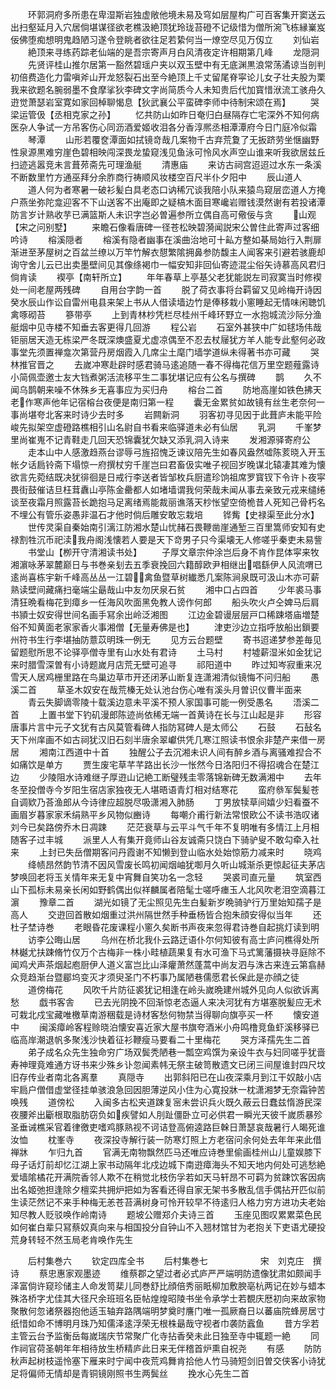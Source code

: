 <!-- { "loadSidebar": true } -->
　　环郭洞府多所患在卑湿斯岩独虚敞他境未易及穹如层屋构广可百客集开窦送云出扫壑延月入穴居倘堪谋径欲老樵汲絶顶犹玲珑苔磴不记级惜为僧所涴飞栋縁嶪岌佞佛堕痴想明鬼趋陋习遂令登眺者欲往足若絷何当一燎空尽见万仭立
　　刘仙岩
　　絶顶来寻练药踪老仙端的是吾宗寄声月白风清夜定许相期第几峰
　　龙隠洞
　　先贤评桂山推尔居第一豁然碧瑶户夹以双玉壁中有无底渊黒浪常荡潏谅当剖判初倍费造化力雷嗔斧山开龙怒裂石出至今絶顶上千丈留尾脊寜论儿女子壮夫股为栗我来欲题名腕弱墨不食摩挲狄李碑文字尚简质今人未知贵后代加寳惜洑流工骇舟久逰觉萧瑟岩室寛如家回棹聊愒息【狄武襄公平蛮碑李师中待制宋颂在焉】
　　哭梁运管伋【丞相克家之孙】
　　忆共防山如昨日奄归白昼隔存亡宅深外不知何病医杂人争试一方吊客伤心同沥酒爱姬收泪各分香淳熈丞相潭潭府今日门庭冷似霜
　　琴潭
　　山形若覆奁潭面如拭镜竒哉几案物千古弃荒夐了无扳跻劳坐惬幽野性泉源黒难穷崖色碧相映闯深畏龙蛰窥浅见鱼泳可怜风水声空山谁来听我欲居兹丘扫迹逃嚣竞未言葺茒斋先可理渔艇
　　清惠庙
　　来访古祠宫迢迢过水东一条溪不断数里竹方通巫拜分余胙商行祷顺风妆楼空百尺半仆夕阳中
　　辰山道人
　　道人何为者寒暑一破衫髪白具老态口讷稀冗谈我陪小队来猿鸟窥层峦道人方掩户燕坐弥陀龛迎客不下山送客不出庵即之疑槁木面目寒巉岩赠钱漠然谢有若投诸潭防言岁计熟收芋已满篮斯人未识字岂必曽遍参所立偶自高可儆佞与贪
　　山观【宋之问别墅】
　　来瞻石像看唐碑一径苍松映碧漪闻説宋公曽住此寄声过客细吟诗
　　榕溪隠者
　　榕溪有隐者幽事在溪曲治地可十畆方整如棊局始行入荆扉渐进至茅屋树之百盆兰缭以万竿竹解衣憇繁隂拥鼻参防馥主人闻客来引避若骇鹿却询守舍儿云已出卖墨壁间见其像绦褐巾一幅安知非回仙寄迹混尘俗矢诗慕高风君归倘肯读
　　褉亭【南轩所立】
　　年年春草上亭基父老犹能説左司寂寞当时修褉处一间老屋两残碑
　　自用台字韵一首
　　脱了荷衣事将台羁留又见岭梅开诗因癸水辰山作讼自雷州电县来架上书从人借读墙边竹是俸移栽小窻睡起无情味闲聴饥禽啄砌苔
　　篸带亭
　　上到青林杪凭栏尽桂州千峰环野立一水抱城流沙际分渔艇烟中见寺楼不知垂去客更得几回游
　　程公岩
　　石室外甚狭中广如毬场伟哉钜丽居天造无栋梁严冬既深燠盛夏尤虚凉偶至不忍去杖屦犹方羊人能专此壑何必政事堂先须置禅龛次第营丹房烟霞入几席尘土麾门墙学道纵未得著书亦可藏
　　哭林推官晋之
　　去嵗冲寒赴辟时感君骑马逺追随一春不得梅花信万里空题薤露诗小简佩壶邀士友大铛煮粥活流移平生二事犹堪记应有公名与撰碑
　　鹊
　　久不闻乌鹊朝来噪不休殊乡无喜事应为买归舟
　　榕台二首
　　防地高崖如铁色拂天老作寒声他年记宿榕台夜便是南归第一程
　　囊无金累贫如故镜有丝生老奈何一事尚堪夸北客来时诗少去时多
　　岩闗新洞
　　羽客初寻见因于此葺庐未能平险峻先拟架空虚磴路樵相引山名尉自书看来临驿道未必有仙居
　　乳洞
　　千峯梦里尚崔嵬不记青鞋走几回天恐锦囊犹欠缺又添乳洞入诗来
　　发湘源驿寄府公
　　走本山中人感激趋燕台谬辱弓旌招愧乏谏议陪先生如春风盎然嘘陈荄晓入开玉帐夕话扃铃斋下塌惊一府撰杖穷千崖岂曰君畜伋实唯子视回岁晚谋北辕凄其难为懐欲言先菀结既决犹徘徊是日戒行李送者皆邹枚兵厨遣珍饷祖席罗寳钗下令许卜夜寜畏街鼓催诘旦枉茸纛山亭陈金罍都人如堵墙谓我何荣哉未闻从事去亲致元戎来缱绻谈至夜霜月照露苔长跪抱马足离绪焉能裁丽谯落天杪怅望空倚桅昔人死知己骨朽名不埋公有管乐姿愚非温石才他时倘后雕安敢忘栽培
　　铧觜【史禄渠至此分水】
　　世传灵渠自秦始南引漓江防湘水楚山忧赭石畏鞭凿崖通堑三百里篙师安知有史禄割牲沉币祀渎我舟阁浅懐若人要是天下竒男子只今渠壊无人修嗟乎秦吏未易訾
　　书堂山【栁开守清湘读书处】
　　子厚文章宗仲涂岂后身不肯作昆体寜来牧湘濵咏茅翠麓巅日与书巻亲刬去五季衰挽回六籍醇欧尹相继出唱繇伊人风流喟已逺尚喜栋宇新千峰高丛丛一江碧禽鱼暨草树纎悉几案陈涧泉既可汲山木亦可薪熟读壁间藏痛扫毫端尘朂哉山中友勿厌泉石贫
　　湘中口占四首
　　少年裘马事清狂晩看梅花到瘴乡一任海风吹面黑免教人谤作何郎
　　船头吹火卢仝婢马后肩书頴士奴安得世间名画手冩余出岭泛湘图
　　江边金碧谩层层戸口稀踈塔庙増楚俗不知黄面老家家香火事湘僧【无量寿佛是也】
　　津吏沙边立指呼放船出鎻要州符书生行李堪抽防薏苡明珠一例无
　　见方云台题壁
　　寄书迢递梦参差毎见留题慰所思不论驿亭僧寺里有山水处有君诗
　　土马村
　　村墟薪湿米如金犹记来时腊雪深曽有小诗题嵗月店荒无壁可追寻
　　祁阳道中
　　昨过知岑寂重来况雪天人居鸡栅里路在鸟巢边草市开还闭茅山断复连潇湘清似镜悔不问归船
　　愚溪二首
　　草圣木奴安在哉荒榛无处认池台伤心唯有溪头月曽识仪曹半面来
　　青云失脚谪零陵十载溪边意未平溪不预人家国事可能一例受愚名
　　浯溪二首
　　上置书堂下钓矶漫郎陈迹尚依稀无端一首黄诗在长与江山起是非
　　形容唐事片言中元子文犹有古风莫管看碑人指防冩碑人是太师公
　　石鼓
　　石鼔名天下州庠画不如古祠犹汉旧石刻半唐余翠巘供凭几寒江照读书恨余非楚产来借一房居
　　湘南江西道中十首
　　独醒公子去沉湘未识人间有醉乡酒与离骚难揑合不如痛饮是单方
　　贾生废宅草芊芊路出长沙一怅然今日洛阳归不得招魂合在楚江边
　　少陵阻水诗难继子厚逰山记絶工断璧残圭零落锦新碑无数满湘中
　　去年冬至投僧寺今岁阳生宿店家独夜无人堪晤语青灯相对结寒花
　　蛮府叅军鬓髪苍自调欵乃荅渔郎从今诗律应超脱尽吸潇湘入肺肠
　　丁男放犊草间嬉少妇看蚕不画眉岁暮家家禾绢熟平乡风物似豳诗
　　每嘲介甫行新法常恨欧公不读书浩叹诸刘今已矣路傍乔木日凋踈
　　茫茫衰草与云平斗气千年不复明唯有多情江上月相随客子过丰城
　　派里人人有集开竟师山谷友诚斋只饶白下骑驴叟不敢勾牵入社来
　　上封已失岳僧期客问丹霞谢不知懒到登山临水处始惊筋力减来时
　　晓鸡
　　绛帻昂然韵节清不因风雪废长鸣初闻烟岫犹啣月久听山城渐杀更惊起征夫茅店梦唤回老将玉关情年来无复中宵舞自笑功名一念轻
　　哭裘司直元量
　　筑室西山下孤标未易亲长闲如野鹤偶出似祥麟属者陪髦士嗟呼瘗玉人北风吹老泪空滴暮江濵
　　豫章二首
　　湖光如镜了无尘照见先生白髪新岁晩骑驴行万里始知孺子是高人
　　交逰回首散如烟重过洪州隔世然手种垂杨皆合抱朱顔安得似当年
　　还杜子埜诗巻
　　老眼昏花废课程小窻久矣断书声夜来忽得君诗巻自起挑灯读到明
　　访李公晦山居
　　乌州在桥北我仆云路迂语仆尔何知彼有高士庐问樵得处所林樾尤扶踈脩竹仅万个古梅非一株小畦植蔬果复有水可渔下马式篱藩摄袂寻庭除不闻鸡犬声茶烟起庖厨伊人道义富岂比山泽癯萧然蓬蒿中尚友泗与洙古来连云第翕赫众竞趋渐台暨郿坞变灭才须臾圣门不朽事乃属陋巷儒愿君长保此是亦顔之徒
　　道傍梅花
　　风吹千片防征裘犹记相逢在岭头嵗晩建州城外见向人似欲诉离愁
　　戯书客舎
　　已去光阴挽不回渐惊老态逼人来决河犹有方堪塞脱髪应无术可栽北戍宝藏唯檄草南游稇载是诗材客愁何物禁当得聊向旗亭买一杯
　　懐安道中
　　闽溪瘴岭客程赊晓泊懐安喜近家大屋书旗夸酒米小舟鸣橹竞鱼虾溪移驿已临高岸潮退帆多聚浅沙快着征衫鞭瘦马要看二十里梅花
　　哭方泽孺先生二首
　　弟子成名众先生独命穷广场双鬓秃陋巷一瓢空鸡馔为亲设牛衣与妇同嗟乎犹啬寿神理竟难通方讶书来少殊乡讣忽闻素帏无祭主破笥散遗文已闭三间屋谁封四尺坟旧存传业者南北各离羣
　　真隠寺
　　出郭斜阳已在山夜深乘月到江干奴敲小店牢扃户僧借虚堂径挂单骇浪急回因胆薄逆风小住为心寛投牀一枕潇湘梦无奈霜钟苦唤残
　　道傍松
　　入闽多古松夹道踈复宻未尝识兵火既久蔽云日蠢兹惰游民深夜腰斧出斸根取脂肪窃负如疾譬如人刖趾僵卧立可必供君一瞬光天彼千嵗质暴殄圣垂诫樵采官着律徼吏嗜鸡豚熟视不诃诘登高俯逵路巨榦日萧瑟哀哉暑行人暍死谁汝恤
　　枕峯寺
　　夜深投寺解行装一防寒灯照上方老宿问余何处去年年来此借禅牀
　　乍归九首
　　官满无南物飘然匹马还唯应诗巻里偷画桂州山儿童娱膝下母子话灯前却忆江湖上家书动隔年北戍边城下南逰瘴海头不知天地内何处可逃愁絶爱墙隂橘花开满院香邻人欺不在稍觉北枝伤孚若如天马轩昂不可羁为贫踈饮客因病出名姬弛担逢除夕檀栾共拥炉把如为客看还得自家无架书多散乱信手偶拈开匹似前生读茫然记不来手种梅无恙苍苔满树身可怜开较早不待逺归人格力穷方进功夫老始知尽教人贬驳唤作岭南诗
　　题坡公赠郑介夫诗三首
　　玉座见图叹累累菜色民如何崔白辈只冩蔡奴真向来与相国投分自钟山不入翘材馆甘为老抱关下吏语尤硬投荒身转轻不然玉局老肯唤作先生


　　后村集巻六
　　钦定四库全书
　　后村集巻七　　　　　　宋　刘克庄　撰诗
　　蔡忠惠家观墨迹
　　维蔡郡之望过者必式庐严严端明防遗像犹肃如颇闻手泽富倘许窥珍储主人命发笥棐儿同巻舒比顔倍秀丽眂柳加敷腴亳杭两记在妙与蜡本殊洛桥字尤佳其大径尺余班班名臣帖煌煌昭陵书坐令承学士若覩庆厯初向来故家物聚散何忽诸祭器抱他适玉轴弃路隅端明梦奠时譍门唯一孤厥裔日以蕃庙院蜂房居寸纸惜如命不博明月珠乃知儒泽逺浮荣无根株朂哉守视者巾袭防蠧鱼
　　昔方孚若主管云台予监衡岳每嵗瑞庆节常聚广化寺拈香癸未此日独至寺中辄题一絶
　　同作祠官荷圣朝年年相待放生桥精庐此日来无伴稽首炉熏自祝尧
　　有感
　　防防秋声起树枝遥怜塞下雁来时宁闻中夜荒鸡舞肯拾他人竹马骑短剑旧曽交侠客小诗犹足将偏师无情却是青铜镜刚照书生两鬓丝
　　挽水心先生二首
